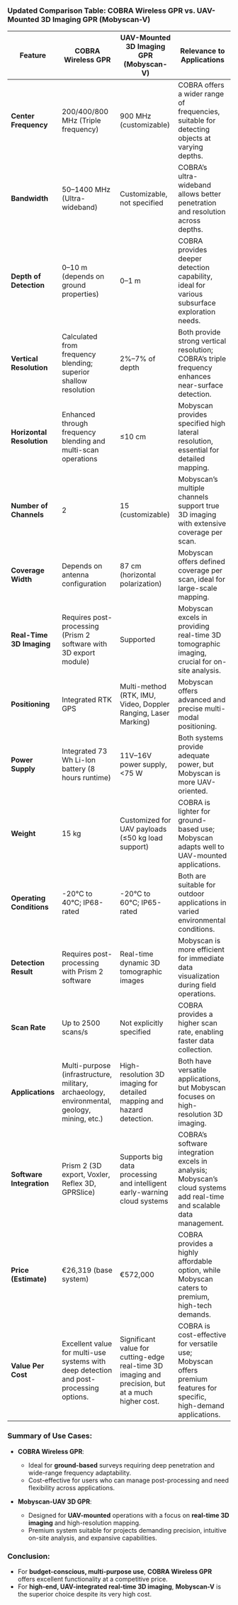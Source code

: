 ### Updated Comparison Table: COBRA Wireless GPR vs. UAV-Mounted 3D Imaging GPR (Mobyscan-V)

| **Feature**                         | **COBRA Wireless GPR**                                                                                     | **UAV-Mounted 3D Imaging GPR (Mobyscan-V)**                                                          | **Relevance to Applications**                                                                                           |
|-------------------------------------|-----------------------------------------------------------------------------------------------------------|-------------------------------------------------------------------------------------------------------|-------------------------------------------------------------------------------------------------------------------------|
| **Center Frequency**                | 200/400/800 MHz (Triple frequency)                                                                         | 900 MHz (customizable)                                                                                | COBRA offers a wider range of frequencies, suitable for detecting objects at varying depths.                             |
| **Bandwidth**                       | 50–1400 MHz (Ultra-wideband)                                                                               | Customizable, not specified                                                                          | COBRA’s ultra-wideband allows better penetration and resolution across depths.                                           |
| **Depth of Detection**              | 0–10 m (depends on ground properties)                                                                      | 0–1 m                                                                                                | COBRA provides deeper detection capability, ideal for various subsurface exploration needs.                              |
| **Vertical Resolution**             | Calculated from frequency blending; superior shallow resolution                                            | 2%–7% of depth                                                                                       | Both provide strong vertical resolution; COBRA’s triple frequency enhances near-surface detection.                       |
| **Horizontal Resolution**           | Enhanced through frequency blending and multi-scan operations                                              | ≤10 cm                                                                                                | Mobyscan provides specified high lateral resolution, essential for detailed mapping.                                      |
| **Number of Channels**              | 2                                                                                                         | 15 (customizable)                                                                                     | Mobyscan’s multiple channels support true 3D imaging with extensive coverage per scan.                                   |
| **Coverage Width**                  | Depends on antenna configuration                                                                           | 87 cm (horizontal polarization)                                                                       | Mobyscan offers defined coverage per scan, ideal for large-scale mapping.                                                |
| **Real-Time 3D Imaging**            | Requires post-processing (Prism 2 software with 3D export module)                                          | Supported                                                                                             | Mobyscan excels in providing real-time 3D tomographic imaging, crucial for on-site analysis.                              |
| **Positioning**                     | Integrated RTK GPS                                                                                        | Multi-method (RTK, IMU, Video, Doppler Ranging, Laser Marking)                                        | Mobyscan offers advanced and precise multi-modal positioning.                                                            |
| **Power Supply**                    | Integrated 73 Wh Li-Ion battery (8 hours runtime)                                                          | 11V–16V power supply, <75 W                                                                          | Both systems provide adequate power, but Mobyscan is more UAV-oriented.                                                  |
| **Weight**                          | 15 kg                                                                                                     | Customized for UAV payloads (≤50 kg load support)                                                     | COBRA is lighter for ground-based use; Mobyscan adapts well to UAV-mounted applications.                                  |
| **Operating Conditions**            | -20°C to 40°C; IP68-rated                                                                                 | -20°C to 60°C; IP65-rated                                                                             | Both are suitable for outdoor applications in varied environmental conditions.                                            |
| **Detection Result**                | Requires post-processing with Prism 2 software                                                            | Real-time dynamic 3D tomographic images                                                               | Mobyscan is more efficient for immediate data visualization during field operations.                                      |
| **Scan Rate**                       | Up to 2500 scans/s                                                                                        | Not explicitly specified                                                                              | COBRA provides a higher scan rate, enabling faster data collection.                                                      |
| **Applications**                    | Multi-purpose (infrastructure, military, archaeology, environmental, geology, mining, etc.)               | High-resolution 3D imaging for detailed mapping and hazard detection.                                                                      | Both have versatile applications, but Mobyscan focuses on high-resolution 3D imaging.                                    |
| **Software Integration**            | Prism 2 (3D export, Voxler, Reflex 3D, GPRSlice)                                                           | Supports big data processing and intelligent early-warning cloud systems                              | COBRA’s software integration excels in analysis; Mobyscan’s cloud systems add real-time and scalable data management.     |
| **Price (Estimate)**                | €26,319 (base system)                                                                        | €572,000                                                                                  | COBRA provides a highly affordable option, while Mobyscan caters to premium, high-tech demands.                           |
| **Value Per Cost**                  | Excellent value for multi-use systems with deep detection and post-processing options.                     | Significant value for cutting-edge real-time 3D imaging and precision, but at a much higher cost.     | COBRA is cost-effective for versatile use; Mobyscan offers premium features for specific, high-demand applications.       |

### Summary of Use Cases:
- **COBRA Wireless GPR**:
  - Ideal for **ground-based** surveys requiring deep penetration and wide-range frequency adaptability.
  - Cost-effective for users who can manage post-processing and need flexibility across applications.

- **Mobyscan-UAV 3D GPR**:
  - Designed for **UAV-mounted** operations with a focus on **real-time 3D imaging** and high-resolution mapping.
  - Premium system suitable for projects demanding precision, intuitive on-site analysis, and expansive capabilities.

### Conclusion:
- For **budget-conscious, multi-purpose use**, **COBRA Wireless GPR** offers excellent functionality at a competitive price.
- For **high-end, UAV-integrated real-time 3D imaging**, **Mobyscan-V** is the superior choice despite its very high cost.
